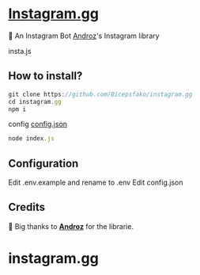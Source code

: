 # [Instagram.gg](https://www.instagram.com/turkceai/)

💬 An Instagram Bot [Androz](https://www.npmjs.com/package/@androz2091/insta.js)'s Instagram library 

insta.js

## How to install?

```js
git clone https://github.com/Bicepsfako/instagram.gg
cd instagram.gg
npm i
```
config [config.json](https://github.com/Bicepsfako/instagram.gg/blob/master/README.md#configuration)
```js
node index.js

```

## Configuration

Edit .env.example and rename to .env
Edit config.json

## Credits

🧡 Big thanks to **[Androz](https://github.com/Androz2091)** for the librarie.
# instagram.gg

